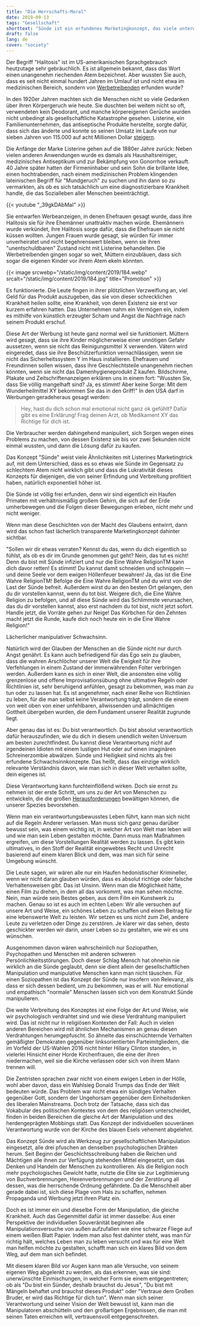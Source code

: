 ```yaml
---
title: "Die Herrschafts-Moral"
date: 2019-09-13
tags: "Gesellschaft"
shorttext: "Sünde ist ein erfundenes Marketingkonzept, das viele unterwirft und wenige schützt."
draft: false
lang: de
cover: "society"
---
```


Der Begriff "Halitosis" ist im US-amerikanischen Sprachgebrauch heutzutage sehr gebräuchlich. Es ist allgemein bekannt, dass das Wort einen unangenehm riechenden Atem bezeichnet. Aber wussten Sie auch, dass es seit nicht einmal hundert Jahren im Umlauf ist und nicht etwa im medizinischen Bereich, sondern von [Werbetreibenden](https://www.smithsonianmag.com/smart-news/marketing-campaign-invented-halitosis-180954082/ "How Halitosis Became a Medical Condition With a 'Cure'") erfunden wurde?

In den 1920er Jahren machten sich die Menschen nicht so viele Gedanken über ihren Körpergeruch wie heute. Sie duschten bei weitem nicht so oft, verwendeten kein Deodorant, und manche körpereigenen Gerüche wurden nicht unbedingt als gesellschaftliche Katastrophe gesehen. Listerine, ein Familienunternehmen, das antiseptische Produkte herstellte, sorgte dafür, dass sich das änderte und konnte so seinen Umsatz im Laufe von nur sieben Jahren von 115.000 auf acht Millionen Dollar [steigern](https://themarketingagenda.com/2014/09/11/the-growth-of-fear-appeals-in-advertising/ "THE GROWTH OF FEAR APPEALS IN ADVERTISING").

Die Anfänge der Marke Listerine gehen auf die 1880er Jahre zurück: Neben vielen anderen Anwendungen wurde es damals als Haushaltsreiniger, medizinisches Antiseptikum und zur Bekämpfung von Gonorrhoe verkauft. 40 Jahre später hatten der Firmeninhaber und sein Sohn die brillante Idee, einen hochtrabenden, nach einem medizinischen Problem klingenden lateinischen Begriff für "Mundgeruch" zu suchen und ihn dann so zu vermarkten, als ob es sich tatsächlich um eine diagnostizierbare Krankheit handle, die das Sozialleben aller Menschen beeinträchtigt.

{{< youtube "_39gkDAbMaI" >}}

Sie entwarfen Werbeanzeigen, in denen Ehefrauen gesagt wurde, dass ihre Halitosis sie für ihre Ehemänner unattraktiv machen würde. Ehemännern wurde verkündet, ihre Halitosis sorge dafür, dass die Ehefrauen sie nicht küssen wollten. Jungen Frauen wurde gesagt, sie würden für immer unverheiratet und nicht begehrenswert bleiben, wenn sie ihren "unentschuldbaren" Zustand nicht mit Listerine behandelten. Die Werbetreibenden gingen sogar so weit, Müttern einzubläuen, dass sich sogar die eigenen Kinder vor ihrem Atem ekeln könnten.

{{< image srcwebp="/static/img/content/2019/184.webp" srcalt="/static/img/content/2019/184.jpg" title="Promotion" >}}

Es funktionierte. Die Leute fingen in ihrer plötzlichen Verzweiflung an, viel Geld für das Produkt auszugeben, das sie von dieser schrecklichen Krankheit heilen sollte, eine Krankheit, von deren Existenz sie erst vor kurzem erfahren hatten. Das Unternehmen nahm ein Vermögen ein, indem es mithilfe von künstlich erzeugter Scham und Angst die Nachfrage nach seinem Produkt erschuf.

Diese Art der Werbung ist heute ganz normal weil sie funktioniert. Müttern wird gesagt, dass sie ihre Kinder möglicherweise einer unnötigen Gefahr aussetzen, wenn sie nicht das Reinigungsmittel X verwenden. Vätern wird eingeredet, dass sie ihre Beschützerfunktion vernachlässigen, wenn sie nicht das Sicherheitssystem Y im Haus installieren. Ehefrauen und Freundinnen sollen wissen, dass ihre Geschlechtsteile unangenehm riechen könnten, wenn sie nicht das Damenhygieneprodukt Z kaufen. Bildschirme, Plakate und Zeitschriftenanzeigen erklären uns in einem fort: "Wussten Sie, dass Sie völlig mangelhaft sind? Ja, es stimmt! Aber keine Sorge: Mit dem Wunderheilmittel XY bekommen Sie das in den Griff!" In den USA darf in Werbungen geradeheraus gesagt werden:

> Hey, hast du dich schon mal emotional nicht ganz ok gefühlt? Dafür gibt es eine Erklärung! Frag deinen Arzt, ob Medikament XY das Richtige für dich ist.

Die Verbraucher werden dahingehend manipuliert, sich Sorgen wegen eines Problems zu machen, von dessen Existenz sie bis vor zwei Sekunden nicht einmal wussten, und dann die Lösung dafür zu kaufen.

Das Konzept "Sünde" weist viele Ähnlichkeiten mit Listerines Marketingtrick auf, mit dem Unterschied, dass es so etwas wie Sünde im Gegensatz zu schlechtem Atem nicht wirklich gibt und dass die Lukrativität dieses Konzepts für diejenigen, die von seiner Erfindung und Verbreitung profitiert haben, natürlich exponentiell höher ist.

Die Sünde ist völlig frei erfunden, denn wir sind eigentlich ein Haufen Primaten mit verhältnismäßig großem Gehirn, die sich auf der Erde umherbewegen und die Folgen dieser Bewegungen erleben, nicht mehr und nicht weniger.

Wenn man diese Geschichten von der Macht des Glaubens entwirrt, dann wird das schon fast lächerlich transparente Marketingkonzept dahinter sichtbar.

"Sollen wir dir etwas verraten? Kennst du das, wenn du dich eigentlich so fühlst, als ob es dir im Grunde genommen gut geht? Nein, das tut es nicht! Denn du bist mit Sünde infiziert und nur die Eine Wahre ReligionTM kann dich davor retten! Es stimmt! Du kannst damit schneiden und schnippeln — und deine Seele vor dem ewigen Höllenfeuer bewahren! Ja, das ist die Eine Wahre ReligionTM! Befolge die Eine Wahre ReligionTM und du wirst von der Last der Sünde befreit. Außerdem wirst du an den besten Ort gelangen, den du dir vorstellen kannst, wenn du tot bist. Weigere dich, die Eine Wahre Religion zu befolgen, und all diese Sünde wird das Schlimmste verursachen, das du dir vorstellen kannst, also erst nachdem du tot bist, nicht jetzt sofort. Handle jetzt, die Vorräte gehen zur Neige! Das Körbchen für den Zehnten macht jetzt die Runde, kaufe dich noch heute ein in die Eine Wahre Religion!"

Lächerlicher manipulativer Schwachsinn.

Natürlich wird der Glauben der Menschen an die Sünde nicht nur durch Angst genährt. Es kann auch befriedigend für das Ego sein zu glauben, dass die wahren Arschlöcher unserer Welt die Ewigkeit für ihre Verfehlungen in einem Zustand der immerwährenden Folter verbringen werden. Außerdem kann es sich in einer Welt, die ansonsten eine völlig grenzenlose und offene Improvisationsübung ohne ultimative Regeln oder Richtlinien ist, sehr beruhigend anfühlen, gesagt zu bekommen, was man zu tun oder zu lassen hat. Es ist angenehmer, nach einer Reihe von Richtlinien zu leben, für die man selbst keine Verantwortung trägt, sondern die einem von weit oben von einer unfehlbaren, allwissenden und allmächtigen Gottheit übergeben wurden, die dem Fundament unserer Realität zugrunde liegt.

Aber genau das ist es: Du bist verantwortlich. Du bist absolut verantwortlich dafür herauszufinden, wie du dich in diesem unendlich weiten Universum am besten zurechtfindest. Du kannst diese Verantwortung nicht auf irgendeinen Idioten mit einem lustigen Hut oder auf einen imaginären Schreinerzombie abwälzen. Sünde und Heiligkeit sind nichts als frei erfundene Schwachsinnkonzepte. Das heißt, dass das einzige wirklich relevante Verständnis davon, wie man sich in dieser Welt verhalten sollte, dein eigenes ist.

Diese Verantwortung kann furchteinflößend wirken. Doch sie ernst zu nehmen ist der erste Schritt, um uns zu der Art von Menschen zu entwickeln, die die großen [Herausforderungen](https://medium.com/@caityjohnstone/your-plans-for-revolution-dont-work-nothing-we-ve-tried-works-f38dc1afeafd "Your Plans For Revolution Don’t Work. Nothing We’ve Tried Works.") bewältigen können, die unserer Spezies bevorstehen.

Wenn man ein verantwortungsbewusstes Leben führt, kann man sich nicht auf die Regeln Anderer verlassen. Man muss sich ganz genau darüber bewusst sein, was einem wichtig ist, in welcher Art von Welt man leben will und wie man sein Leben gestalten möchte. Dann muss man Maßnahmen ergreifen, um diese Vorstellungen Realität werden zu lassen. Es gibt kein ultimatives, in den Stoff der Realität eingewebtes Recht und Unrecht basierend auf einem klaren Blick und dem, was man sich für seine Umgebung wünscht.

Die Leute sagen, wir wären alle nur ein Haufen hedonistischer Krimineller, wenn wir nicht daran glauben würden, dass es absolut richtige oder falsche Verhaltensweisen gibt. Das ist Unsinn. Wenn man die Möglichkeit hätte, einen Film zu drehen, in dem all das vorkommt, was man sehen möchte. Nein, man würde sein Bestes geben, aus dem Film ein Kunstwerk zu machen. Genau so ist es auch im echten Leben: Wir alle versuchen auf unsere Art und Weise, ein schönes Leben zu schaffen und einen Beitrag für eine lebenswerte Welt zu leisten. Wir setzen es uns nicht zum Ziel, andere Leute zu verletzen oder Dinge zu zerstören. Je klarer wir das sehen, desto geschickter werden wir darin, unser Leben so zu gestalten, wie wir es uns wünschen.

Ausgenommen davon wären wahrscheinlich nur Soziopathen, Psychopathen und Menschen mit anderen schweren Persönlichkeitsstörungen. Doch dieser Schlag Mensch hat ohnehin nie wirklich an die Sünde geglaubt, denn sie dient allein der gesellschaftlichen Manipulation und manipulative Menschen kann man nicht täuschen. Für einen Soziopathen ist das Konzept der Sünde nur insofern von Relevanz, als dass er sich dessen bedient, um zu bekommen, was er will. Nur emotional und empathisch "normale" Menschen lassen sich von dem Konstrukt Sünde manipulieren.

Die weite Verbreitung des Konzeptes ist eine Folge der Art und Weise, wie wir psychologisch verdrahtet sind und wie diese Verdrahtung manipuliert wird. Das ist nicht nur in religiösen Kontexten der Fall: Auch in vielen anderen Bereichen wird mit ähnlichen Mechanismen an genau diesen Verdrahtungen herumgepfuscht. So ähnelte das einschüchternde Verhalten gemäßigter Demokraten gegenüber linksorientierten Parteimitgliedern, die im Vorfeld der US-Wahlen 2016 nicht hinter Hillary Clinton standen, in vielerlei Hinsicht einer Horde Kirchenfrauen, die eine der ihren niedermachen, weil sie die Kirche verlassen oder sich von ihrem Mann trennen will.

Die Zentristen sprachen zwar nicht von einem ewigen Leben in der Hölle, wohl aber davon, dass ein Wahlsieg Donald Trumps das Ende der Welt bedeuten würde. Das Problem war nicht etwa ein sündiges Verhalten gegenüber Gott, sondern der Ungehorsam gegenüber dem Einheitsdenken des liberalen Mainstreams. Doch trotz der Tatsache, dass sich das Vokabular des politischen Kontextes von dem des religiösen unterscheidet, finden in beiden Bereichen die gleiche Art der Manipulation und des herdengeprägten Mobbings statt. Das Konzept der individuellen souveränen Verantwortung wurde von der Kirche des blauen Esels vehement abgelehnt.

Das Konzept Sünde wird als Werkzeug zur gesellschaftlichen Manipulation eingesetzt, alle drei pfuschen an denselben psychologischen Drähten herum. Seit Beginn der Geschichtsschreibung haben die Reichen und Mächtigen alle ihnen zur Verfügung stehenden Mittel eingesetzt, um das Denken und Handeln der Menschen zu kontrollieren. Als die Religion noch mehr psychologisches Gewicht hatte, nutzte die Elite sie zur Legitimierung von Buchverbrennungen, Hexenverbrennungen und der Zerstörung all dessen, was die herrschende Ordnung gefährdete. Da die Menschheit aber gerade dabei ist, sich diese Plage vom Hals zu schaffen, nehmen Propaganda und Werbung jetzt ihren Platz ein.

Doch es ist immer ein und dieselbe Form der Manipulation, die gleiche Krankheit. Auch das Gegenmittel dafür ist immer dasselbe: Aus einer Perspektive der individuellen Souveränität beginnen alle Manipulationsversuche von außen aufzufallen wie eine schwarze Fliege auf einem weißen Blatt Papier. Indem man also fest dahinter steht, was man für richtig hält, welches Leben man zu leben versucht und was für eine Welt man helfen möchte zu gestalten, schafft man sich ein klares Bild von dem Weg, auf dem man sich befindet.

Mit diesem klaren Bild vor Augen kann man alle Versuche, von seinem eigenen Weg abgelenkt zu werden, als das erkennen, was sie sind: unerwünschte Einmischungen, in welcher Form sie einem entgegentreten; ob als "Du bist ein Sünder, deshalb brauchst du Jesus", "Du bist mit Mängeln behaftet und brauchst dieses Produkt" oder "Vertraue dem Großen Bruder, er wird das Richtige für dich tun". Wenn man sich seiner Verantwortung und seiner Vision der Welt bewusst ist, kann man die Manipulatoren abschütteln und den großartigen Ergebnissen, die man mit seinen Taten erreichen will, vertrauensvoll entgegenschreiten.
